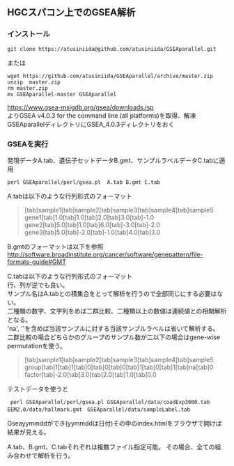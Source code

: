 ## HGCスパコン上でのGSEA解析
### インストール

```
git clone https://atusiniida@github.com/atusiniida/GSEAparallel.git
```

または

```
wget https://github.com/atusiniida/GSEAparallel/archive/master.zip
unzip  master.zip
rm master.zip
mv GSEAparallel-master GSEAparallel
```

https://www.gsea-msigdb.org/gsea/downloads.jsp \
よりGSEA v4.0.3 for the command line (all platforms)を取得、解凍\
GSEAparallelディレクトリにGSEA_4.0.3ディレクトリをおく

### GSEAを実行
発現データA.tab、遺伝子セットデータB.gmt、サンプルラベルデータC.tabに適用
```
perl GSEAparallel/perl/gsea.pl  A.tab B.gmt C.tab
```
A.tabは以下のような行列形式のフォーマット
>[tab]sample1[tab]sample2[tab]sample3[tab]sample4[tab]sample5\
gene1[tab]1.0[tab]1.0[tab]2.0[tab]3.0[tab]-1.0\
gene2[tab]5.0[tab]1.0[tab]6.0[tab]-3.0[tab]-2.0\
gene3[tab]5.0[tab]-2.0[tab]-1.0[tab]4.0[tab]3.0

B.gmtのフォーマットは以下を参照
http://software.broadinstitute.org/cancer/software/genepattern/file-formats-guide#GMT

C.tabは以下のような行列形式のフォーマット\
行、列が逆でも良い。\
サンプル名はA.tabとの積集合をとって解析を行うので全部同じにする必要はない。\
二種類の数字、文字列をめば二群比較、二種類以上の数値は連続値との相関解析となる。\
'na', ''を含めば当該サンプルに対する当該サンプルラベルは省いて解析する。\
二群比較の場合どちらかのグループのサンプル数が二以下の場合はgene-wise permutationを使う。

>[tab]sample1[tab]sample2[tab]sample3[tab]sample4[tab]sample5\
group[tab]1[tab]1[tab]0[tab]0[tab]0[tab]1[tab]0[tab]1[tab]na[tab]0\
factor[tab]-2.0[tab]3.0[tab]2.0[tab]1.0[tab]0.0


テストデータを使うと
```
 perl GSEAparallel/perl/gsea.pl GSEAparallel/data/coadExp3000.tab  EEM2.0/data/hallmark.gmt　GSEAparallel/data/sampleLabel.tab
```
Gseayymmddができ(yymmddは日付)その中のindex.htmlをブラウザで開けば結果が見える。

A.tab、B.gmt、C.tabそれぞれは複数ファイル指定可能。
その場合、全ての組み合わせで解析を行う。
